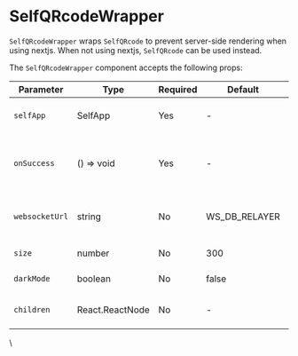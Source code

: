 # SelfQRcodeWrapper

`SelfQRcodeWrapper` wraps `SelfQRcode` to prevent server-side rendering when using nextjs. When not using nextjs, `SelfQRcode` can be used instead.

The `SelfQRcodeWrapper` component accepts the following props:

| Parameter      | Type            | Required | Default         | Description                                           |
| -------------- | --------------- | -------- | --------------- | ----------------------------------------------------- |
| `selfApp`      | SelfApp         | Yes      | -               | The SelfApp configuration object                      |
| `onSuccess`    | () => void      | Yes      | -               | Callback function executed on successful verification |
| `websocketUrl` | string          | No       | WS\_DB\_RELAYER | Custom WebSocket URL for verification                 |
| `size`         | number          | No       | 300             | QR code size in pixels                                |
| `darkMode`     | boolean         | No       | false           | Enable dark mode styling                              |
| `children`     | React.ReactNode | No       | -               | Custom children to render                             |

\
